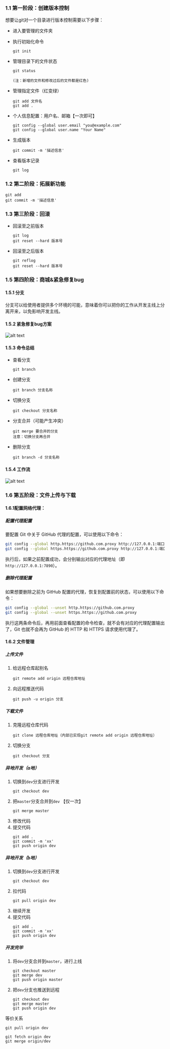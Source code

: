 ### 1.1 第一阶段：创建版本控制
想要让git对一个目录进行版本控制需要以下步骤：
- 进入要管理的文件夹  

- 执行初始化命令  
  ```
  git init
  ```  
  
- 管理目录下的文件状态
  ```
  git status
  
  (注：新增的文件和修改过后的文件都是红色)
  ```
- 管理指定文件（红变绿）
  ```
  git add 文件名
  git add .
  ```
- 个人信息配置：用户名、邮箱【一次即可】
    ```
    git config --global user.email "you@example.com"
    git config --global user.name "Your Name"
    ```
- 生成版本
  ```
  git commit -m '描述信息'
  ```
- 查看版本记录
    ```
    git log
    ```
### 1.2 第二阶段：拓展新功能
  ```
  git add 
  git commit -m '描述信息'
  ```

### 1.3 第三阶段：回滚
- 回滚至之前版本
  ```
  git log
  git reset --hard 版本号
  ```
- 回滚至之后版本
  ```
  git reflog
  git reset --hard 版本号
  ```
### 1.5 第四阶段：商城&紧急修复bug

#### 1.5.1 分支
分支可以给使用者提供多个环境的可能，意味着你可以把你的工作从开发主线上分离开来，以免影响开发主线。

#### 1.5.2 紧急修复bug方案
  ![alt text](gitlearning-1.png)

#### 1.5.3 命令总结
- 查看分支
  ```
  git branch
  ```

- 创建分支
  ```
  git branch 分支名称
  ```
- 切换分支
  ```
  git checkout 分支名称
  ```
- 分支合并（可能产生冲突）
  ```
  git merge 要合并的分支
  注意：切换分支再合并
  ```
- 删除分支
  ```
  git branch -d 分支名称
  ```

#### 1.5.4 工作流
  ![alt text](gitlearning.png)

### 1.6 第五阶段：文件上传与下载

#### 1.6.1配置网络代理：

##### 配置代理配置
  要配置 Git 中关于 GitHub 代理的配置，可以使用以下命令：
  ```bash
  git config --global http.https://github.com.proxy http://127.0.0.1:端口
  git config --global https.https://github.com.proxy http://127.0.0.1:端口
  ```
  执行后，如果之前配置成功，会分别输出对应的代理地址（即 `http://127.0.0.1:7890`）。

##### 删除代理配置
  如果想要删除之前为 GitHub 配置的代理，恢复到配置前的状态，可以使用以下命令：
  ```bash
  git config --global --unset http.https://github.com.proxy
  git config --global --unset https.https://github.com.proxy
  ```
  执行这两条命令后，再用前面查看配置的命令检查，就不会有对应的代理配置输出了，Git 也就不会再为 GitHub 的 HTTP 和 HTTPS 请求使用代理了。

#### 1.6.2 文件管理

##### 上传文件

  1. 给远程仓库起别名
     ```
     git remote add origin 远程仓库地址
     ```
  2. 向远程推送代码
     ```
     git push -u origin 分支
     ```

##### 下载文件

  1. 克隆远程仓库代码
     ```
     git clone 远程仓库地址（内部已实现git remote add origin 远程仓库地址）
     ```
  2. 切换分支
     ```
     git checkout 分支
     ```

##### 异地开发（a地）
1. 切换到`dev`分支进行开发
   ```
   git checkout dev
   ```
2. 把`master`分支合并到`dev` 【仅一次】
   ```
   git merge master
   ```
3. 修改代码
4. 提交代码
   ```
   git add .
   git commit -m 'xx'
   git push origin dev
   ```

##### 异地开发（b地）
1. 切换到`dev`分支进行开发
   ```
   git checkout dev
   ```
2. 拉代码
   ```
   git pull origin dev
   ```
3. 继续开发
4. 提交代码
   ```
   git add .
   git commit -m 'xx'
   git push origin dev
   ```
##### 开发完毕
1. 将`dev`分支合并到`master`，进行上线
   ```
   git checkout master
   git merge dev
   git push origin master
   ```
2. 把`dev`分支也推送到远程
   ```
   git checkout dev
   git merge master
   git push origin dev
   ```

等价关系
```
git pull origin dev

git fetch origin dev
git merge origin/dev
```